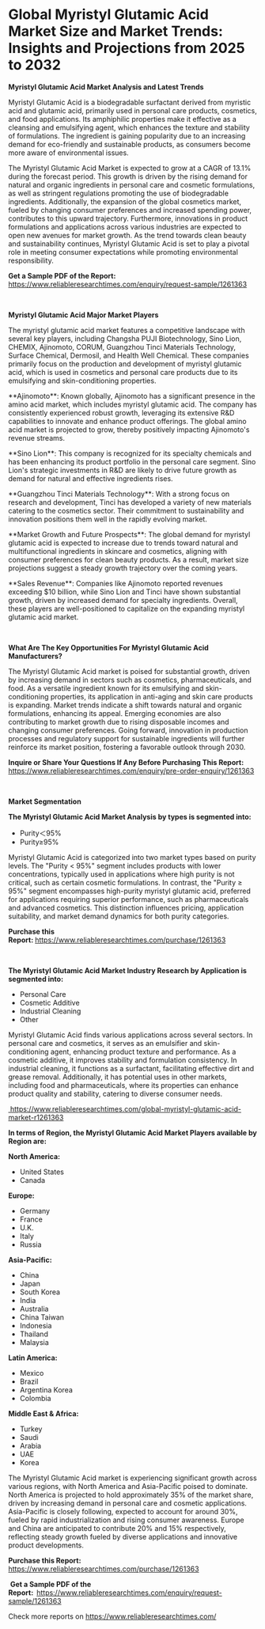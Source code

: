 <p><h1>Global Myristyl Glutamic Acid Market Size and Market Trends: Insights and Projections from 2025 to 2032</h1></p><p><strong>Myristyl Glutamic Acid Market Analysis and Latest Trends</strong></p>
<p><p>Myristyl Glutamic Acid is a biodegradable surfactant derived from myristic acid and glutamic acid, primarily used in personal care products, cosmetics, and food applications. Its amphiphilic properties make it effective as a cleansing and emulsifying agent, which enhances the texture and stability of formulations. The ingredient is gaining popularity due to an increasing demand for eco-friendly and sustainable products, as consumers become more aware of environmental issues.</p><p>The Myristyl Glutamic Acid Market is expected to grow at a CAGR of 13.1% during the forecast period. This growth is driven by the rising demand for natural and organic ingredients in personal care and cosmetic formulations, as well as stringent regulations promoting the use of biodegradable ingredients. Additionally, the expansion of the global cosmetics market, fueled by changing consumer preferences and increased spending power, contributes to this upward trajectory. Furthermore, innovations in product formulations and applications across various industries are expected to open new avenues for market growth. As the trend towards clean beauty and sustainability continues, Myristyl Glutamic Acid is set to play a pivotal role in meeting consumer expectations while promoting environmental responsibility.</p></p>
<p><strong>Get a Sample PDF of the Report:&nbsp;</strong> <a href="https://www.reliableresearchtimes.com/enquiry/request-sample/1261363?utm_campaign=2207&utm_medium=2&utm_source=Github&utm_content=ia&utm_term=03042025&utm_id=myristyl-glutamic-acid">https://www.reliableresearchtimes.com/enquiry/request-sample/1261363</a></p>
<p>&nbsp;</p>
<p><strong>Myristyl Glutamic Acid Major Market Players</strong></p>
<p><p>The myristyl glutamic acid market features a competitive landscape with several key players, including Changsha PUJI Biotechnology, Sino Lion, CHEMIX, Ajinomoto, CORUM, Guangzhou Tinci Materials Technology, Surface Chemical, Dermosil, and Health Well Chemical. These companies primarily focus on the production and development of myristyl glutamic acid, which is used in cosmetics and personal care products due to its emulsifying and skin-conditioning properties.</p><p>**Ajinomoto**: Known globally, Ajinomoto has a significant presence in the amino acid market, which includes myristyl glutamic acid. The company has consistently experienced robust growth, leveraging its extensive R&D capabilities to innovate and enhance product offerings. The global amino acid market is projected to grow, thereby positively impacting Ajinomoto's revenue streams.</p><p>**Sino Lion**: This company is recognized for its specialty chemicals and has been enhancing its product portfolio in the personal care segment. Sino Lion's strategic investments in R&D are likely to drive future growth as demand for natural and effective ingredients rises.</p><p>**Guangzhou Tinci Materials Technology**: With a strong focus on research and development, Tinci has developed a variety of new materials catering to the cosmetics sector. Their commitment to sustainability and innovation positions them well in the rapidly evolving market.</p><p>**Market Growth and Future Prospects**: The global demand for myristyl glutamic acid is expected to increase due to trends toward natural and multifunctional ingredients in skincare and cosmetics, aligning with consumer preferences for clean beauty products. As a result, market size projections suggest a steady growth trajectory over the coming years.</p><p>**Sales Revenue**: Companies like Ajinomoto reported revenues exceeding $10 billion, while Sino Lion and Tinci have shown substantial growth, driven by increased demand for specialty ingredients. Overall, these players are well-positioned to capitalize on the expanding myristyl glutamic acid market.</p></p>
<p>&nbsp;</p>
<p><strong>What Are The Key Opportunities For Myristyl Glutamic Acid Manufacturers?</strong></p>
<p><p>The Myristyl Glutamic Acid market is poised for substantial growth, driven by increasing demand in sectors such as cosmetics, pharmaceuticals, and food. As a versatile ingredient known for its emulsifying and skin-conditioning properties, its application in anti-aging and skin care products is expanding. Market trends indicate a shift towards natural and organic formulations, enhancing its appeal. Emerging economies are also contributing to market growth due to rising disposable incomes and changing consumer preferences. Going forward, innovation in production processes and regulatory support for sustainable ingredients will further reinforce its market position, fostering a favorable outlook through 2030.</p></p>
<p><strong>Inquire or Share Your Questions If Any Before Purchasing This Report:</strong> <a href="https://www.reliableresearchtimes.com/enquiry/pre-order-enquiry/1261363?utm_campaign=2207&utm_medium=2&utm_source=Github&utm_content=ia&utm_term=03042025&utm_id=myristyl-glutamic-acid">https://www.reliableresearchtimes.com/enquiry/pre-order-enquiry/1261363</a></p>
<p>&nbsp;</p>
<p><strong>Market Segmentation</strong></p>
<p><strong>The Myristyl Glutamic Acid Market Analysis by types is segmented into:</strong></p>
<p><ul><li>Purity＜95%</li><li>Purity≥95%</li></ul></p>
<p><p>Myristyl Glutamic Acid is categorized into two market types based on purity levels. The "Purity < 95%" segment includes products with lower concentrations, typically used in applications where high purity is not critical, such as certain cosmetic formulations. In contrast, the "Purity ≥ 95%" segment encompasses high-purity myristyl glutamic acid, preferred for applications requiring superior performance, such as pharmaceuticals and advanced cosmetics. This distinction influences pricing, application suitability, and market demand dynamics for both purity categories.</p></p>
<p><strong>Purchase this Report:&nbsp;</strong><a href="https://www.reliableresearchtimes.com/purchase/1261363?utm_campaign=2207&utm_medium=2&utm_source=Github&utm_content=ia&utm_term=03042025&utm_id=myristyl-glutamic-acid">https://www.reliableresearchtimes.com/purchase/1261363</a></p>
<p>&nbsp;</p>
<p><strong>The Myristyl Glutamic Acid Market Industry Research by Application is segmented into:</strong></p>
<p><ul><li>Personal Care</li><li>Cosmetic Additive</li><li>Industrial Cleaning</li><li>Other</li></ul></p>
<p><p>Myristyl Glutamic Acid finds various applications across several sectors. In personal care and cosmetics, it serves as an emulsifier and skin-conditioning agent, enhancing product texture and performance. As a cosmetic additive, it improves stability and formulation consistency. In industrial cleaning, it functions as a surfactant, facilitating effective dirt and grease removal. Additionally, it has potential uses in other markets, including food and pharmaceuticals, where its properties can enhance product quality and stability, catering to diverse consumer needs.</p></p>
<p><a href="https://www.reliableresearchtimes.com/global-myristyl-glutamic-acid-market-r1261363?utm_campaign=2207&utm_medium=2&utm_source=Github&utm_content=ia&utm_term=03042025&utm_id=myristyl-glutamic-acid">&nbsp;https://www.reliableresearchtimes.com/global-myristyl-glutamic-acid-market-r1261363</a></p>
<p><strong>In terms of Region, the Myristyl Glutamic Acid Market Players available by Region are:</strong></p>
<p>
    <p> <strong> North America: </strong>
        <ul>
            <li>United States</li>
            <li>Canada</li>
        </ul>
        </p> 
    <p> <strong> Europe: </strong>
        <ul>
            <li>Germany</li>
            <li>France</li>
            <li>U.K.</li>
            <li>Italy</li>
            <li>Russia</li>
        </ul>
        </p> 
    <p> <strong> Asia-Pacific: </strong>
        <ul>
            <li>China</li>
            <li>Japan</li>
            <li>South Korea</li>
            <li>India</li>
            <li>Australia</li>
            <li>China Taiwan</li>
            <li>Indonesia</li>
            <li>Thailand</li>
            <li>Malaysia</li>
        </ul>
        </p> 
    <p> <strong> Latin America: </strong>
        <ul>
            <li>Mexico</li>
            <li>Brazil</li>
            <li>Argentina Korea</li>
            <li>Colombia</li>
        </ul>
        </p> 
    <p> <strong> Middle East & Africa: </strong>
        <ul>
            <li>Turkey</li>
            <li>Saudi</li>
            <li>Arabia</li>
            <li>UAE</li>
            <li>Korea</li>
        </ul>
    </p>
    </p>
<p><p>The Myristyl Glutamic Acid market is experiencing significant growth across various regions, with North America and Asia-Pacific poised to dominate. North America is projected to hold approximately 35% of the market share, driven by increasing demand in personal care and cosmetic applications. Asia-Pacific is closely following, expected to account for around 30%, fueled by rapid industrialization and rising consumer awareness. Europe and China are anticipated to contribute 20% and 15% respectively, reflecting steady growth fueled by diverse applications and innovative product developments.</p></p>
<p><strong>Purchase this Report: </strong><a href="https://www.reliableresearchtimes.com/purchase/1261363?utm_campaign=2207&utm_medium=2&utm_source=Github&utm_content=ia&utm_term=03042025&utm_id=myristyl-glutamic-acid">https://www.reliableresearchtimes.com/purchase/1261363</a></p>
<p>&nbsp;<strong>Get a Sample PDF of the Report:&nbsp;&nbsp;</strong><a href="https://www.reliableresearchtimes.com/enquiry/request-sample/1261363?utm_campaign=2207&utm_medium=2&utm_source=Github&utm_content=ia&utm_term=03042025&utm_id=myristyl-glutamic-acid">https://www.reliableresearchtimes.com/enquiry/request-sample/1261363</a></p>
<p><strong></strong></p>
<p>Check more reports on <a href="https://www.reliableresearchtimes.com/?utm_campaign=2207&utm_medium=2&utm_source=Github&utm_content=ia&utm_term=03042025&utm_id=myristyl-glutamic-acid">https://www.reliableresearchtimes.com/</a></p>
